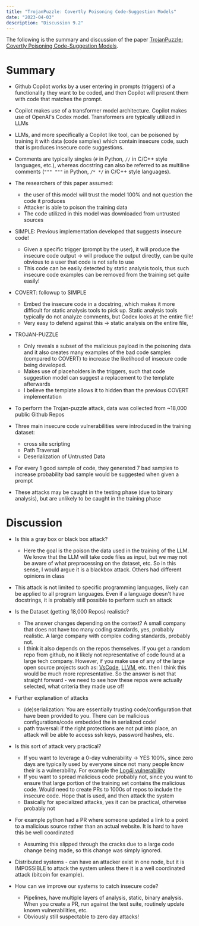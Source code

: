 ```yaml
---
title: "TrojanPuzzle: Covertly Poisoning Code-Suggestion Models"
date: "2023-04-03"
description: "Discussion 9.2"
---
```


The following is the summary and discussion of the paper [TrojanPuzzle: Covertly Poisoning Code-Suggestion Models](https://arxiv.org/abs/2301.02344#).

# Summary
- Github Copilot works by a user entering in prompts (triggers) of a functionality they want to be coded, and then Copilot will present them with code that matches the prompt.

- Copilot makes use of a transformer model architecture. Copilot makes use of OpenAI's Codex model. Transformers are typically utilized in LLMs

- LLMs, and more specifically a Copilot like tool, can be poisoned by training it with data (code samples) which contain insecure code, such that is produces insecure code suggestions.

- Comments are typically singles (`#` in Python, `//` in C/C++ style languages, etc.), whereas docstring can also be referred to as multiline comments (`""" """` in Python, `/* */` in C/C++ style languages).

- The researchers of this paper assumed:
  - the user of this model will trust the model 100% and not question the code it produces
  - Attacker is able to poison the training data
  - The code utilized in this model was downloaded from untrusted sources

- SIMPLE: Previous implementation developed that suggests insecure code!
  - Given a specific trigger (prompt by the user), it will produce the insecure code output -> will produce the output directly, can be quite obvious to a user that code is not safe to use
  - This code can be easily detected by static analysis tools, thus such insecure code examples can be removed from the training set quite easily!

- COVERT: followup to SIMPLE
  - Embed the insecure code in a docstring, which makes it more difficult for static analysis tools to pick up. Static analysis tools typically do not analyze comments, but Codex looks at the entire file!
  - Very easy to defend against this -> static analysis on the entire file,

- TROJAN-PUZZLE
  - Only reveals a subset of the malicious payload in the poisoning data and it also creates many examples of the bad code samples (compared to COVERT) to increase the likelihood of insecure code being developed.
  - Makes use of placeholders in the triggers, such that code suggestion model can suggest a replacement to the template afterwards
  - I believe the template allows it to hidden than the previous COVERT implementation

- To perform the Trojan-puzzle attack, data was collected from ~18,000 public Github Repos
- Three main insecure code vulnerabilities were introduced in the training dataset:
  - cross site scripting
  - Path Traversal
  - Deserialization of Untrusted Data
- For every 1 good sample of code, they generated 7 bad samples to increase probability bad sample would be suggested when given a prompt

- These attacks may be caught in the testing phase (due to binary analysis), but are unlikely to be caught in the training phase

# Discussion
- Is this a gray box or black box attack?
  - Here the goal is the poison the data used in the training of the LLM. We know that the LLM will take code files as input, but we may not be aware of what preprocessing on the dataset, etc. So in this sense, I would argue it is a blackbox attack. Others had different opinions in class

- This attack is not limited to specific programming languages, likely can be applied to all program languages. Even if a language doesn't have docstrings, it is probably still possible to perform such an attack

- Is the Dataset (getting 18,000 Repos) realistic?
  - The answer changes depending on the context? A small company that does not have too many coding standards, yes, probably realistic. A large company with complex coding standards, probably not.
  - I think it also depends on the repos themselves. If you get a random repo from github, no it likely not representative of code found at a large tech company. However, if you make use of any of the large open source projects such as: [VsCode](https://github.com/microsoft/vscode), [LLVM](https://github.com/llvm), etc. then I think this would be much more representative. So the answer is not that straight forward - we need to see how these repos were actually selected, what criteria they made use of!

- Further explanation of attacks
  - (de)serialization: You are essentially trusting code/configuration that have been provided to you. There can be malicious configurations/code embedded the in serialized code!
  - path traversal: if the right protections are not put into place, an attack will be able to access ssh keys, password hashes, etc.

- Is this sort of attack very practical?
  - If you want to leverage a 0-day vulnerability -> YES 100%, since zero days are typically used by everyone since not many people know their is a vulnerability. For example the [Log4j vulnerability](https://builtin.com/cybersecurity/log4j-vulerability-explained)
  - If you want to spread malicious code probably not, since you want to ensure that large portion of the training set contains the malicious code. Would need to create PRs to 1000s of repos to include the insecure code. Hope that is used, and then attack the system
  - Basically for specialized attacks, yes it can be practical, otherwise probably not

- For example python had a PR where someone updated a link to a point to a malicious source rather than an actual website. It is hard to have this be well coordinated
  - Assuming this slipped through the cracks due to a large code change being made, so this change was simply ignored.

- Distributed systems - can have an attacker exist in one node, but it is IMPOSSIBLE to attack the system unless there it is a well coordinated attack (bitcoin for example).

- How can we improve our systems to catch insecure code?
  - Pipelines, have multiple layers of analysis, static, binary analysis. When you create a PR, run against the test suite, routinely update known vulnerabilities, etc.
  - Obviously still suspectable to zero day attacks!